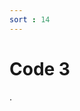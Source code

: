 ```yaml
---
sort : 14
---
```


# Code 3 
.


<link rel="stylesheet" href="../assets/css/My CSS/test.css">

<div w3-include-html="../assets/html/My HTML/test.html"></div> 

<script type="text/javascript" src="../assets/js/My JS/test.js"></script>

<script>
includeHTML();
</script>

